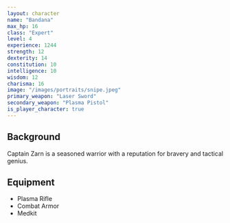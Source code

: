 ```yaml
---
layout: character
name: "Bandana"
max_hp: 16
class: "Expert"
level: 4
experience: 1244
strength: 12
dexterity: 14
constitution: 10
intelligence: 10
wisdom: 12
charisma: 16
image: "/images/portraits/snipe.jpeg"
primary_weapon: "Laser Sword"
secondary_weapon: "Plasma Pistol"
is_player_character: true
---
```


## Background
Captain Zarn is a seasoned warrior with a reputation for bravery and tactical genius.

## Equipment
- Plasma Rifle
- Combat Armor
- Medkit